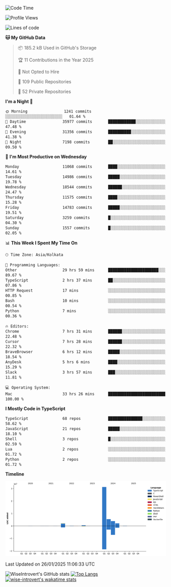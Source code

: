 <!--START_SECTION:waka-->
![Code Time](http://img.shields.io/badge/Code%20Time-2%2C168%20hrs%2027%20mins-blue)

![Profile Views](http://img.shields.io/badge/Profile%20Views-0-blue)

![Lines of code](https://img.shields.io/badge/From%20Hello%20World%20I%27ve%20Written-45.7%20million%20lines%20of%20code-blue)

**🐱 My GitHub Data** 

> 📦 185.2 kB Used in GitHub's Storage 
 > 
> 🏆 11 Contributions in the Year 2025
 > 
> 🚫 Not Opted to Hire
 > 
> 📜 109 Public Repositories 
 > 
> 🔑 52 Private Repositories 
 > 
**I'm a Night 🦉** 

```text
🌞 Morning                1241 commits        ░░░░░░░░░░░░░░░░░░░░░░░░░   01.64 % 
🌆 Daytime                35977 commits       ████████████░░░░░░░░░░░░░   47.48 % 
🌃 Evening                31356 commits       ██████████░░░░░░░░░░░░░░░   41.38 % 
🌙 Night                  7198 commits        ██░░░░░░░░░░░░░░░░░░░░░░░   09.50 % 
```
📅 **I'm Most Productive on Wednesday** 

```text
Monday                   11068 commits       ████░░░░░░░░░░░░░░░░░░░░░   14.61 % 
Tuesday                  14986 commits       █████░░░░░░░░░░░░░░░░░░░░   19.78 % 
Wednesday                18544 commits       ██████░░░░░░░░░░░░░░░░░░░   24.47 % 
Thursday                 11575 commits       ████░░░░░░░░░░░░░░░░░░░░░   15.28 % 
Friday                   14783 commits       █████░░░░░░░░░░░░░░░░░░░░   19.51 % 
Saturday                 3259 commits        █░░░░░░░░░░░░░░░░░░░░░░░░   04.30 % 
Sunday                   1557 commits        █░░░░░░░░░░░░░░░░░░░░░░░░   02.05 % 
```


📊 **This Week I Spent My Time On** 

```text
🕑︎ Time Zone: Asia/Kolkata

💬 Programming Languages: 
Other                    29 hrs 59 mins      ██████████████████████░░░   89.67 % 
TypeScript               2 hrs 37 mins       ██░░░░░░░░░░░░░░░░░░░░░░░   07.86 % 
HTTP Request             17 mins             ░░░░░░░░░░░░░░░░░░░░░░░░░   00.85 % 
Bash                     10 mins             ░░░░░░░░░░░░░░░░░░░░░░░░░   00.54 % 
Python                   7 mins              ░░░░░░░░░░░░░░░░░░░░░░░░░   00.36 % 

🔥 Editors: 
Chrome                   7 hrs 31 mins       ██████░░░░░░░░░░░░░░░░░░░   22.48 % 
Cursor                   7 hrs 28 mins       ██████░░░░░░░░░░░░░░░░░░░   22.32 % 
BraveBrowser             6 hrs 12 mins       █████░░░░░░░░░░░░░░░░░░░░   18.54 % 
AnyDesk                  5 hrs 6 mins        ████░░░░░░░░░░░░░░░░░░░░░   15.29 % 
Slack                    3 hrs 57 mins       ███░░░░░░░░░░░░░░░░░░░░░░   11.81 % 

💻 Operating System: 
Mac                      33 hrs 26 mins      █████████████████████████   100.00 % 
```

**I Mostly Code in TypeScript** 

```text
TypeScript               68 repos            ███████████████░░░░░░░░░░   58.62 % 
JavaScript               21 repos            █████░░░░░░░░░░░░░░░░░░░░   18.10 % 
Shell                    3 repos             █░░░░░░░░░░░░░░░░░░░░░░░░   02.59 % 
Lua                      2 repos             ░░░░░░░░░░░░░░░░░░░░░░░░░   01.72 % 
Python                   2 repos             ░░░░░░░░░░░░░░░░░░░░░░░░░   01.72 % 
```



**Timeline**

![Lines of Code chart](https://raw.githubusercontent.com/wise-introvert/wise-introvert/master/assets/bar_graph.png)


 Last Updated on 26/01/2025 11:06:33 UTC
<!--END_SECTION:waka-->

![WiseIntrovert's GitHub stats](https://github-readme-stats.vercel.app/api?username=wise-introvert&count_private=true&show_icons=true)
[![Top Langs](https://github-readme-stats.vercel.app/api/top-langs/?username=wise-introvert&langs_count=10)](https://github.com/anuraghazra/github-readme-stats)
[![wise-introvert's wakatime stats](https://github-readme-stats.vercel.app/api/wakatime?username=wiseintrovert)](https://github.com/anuraghazra/github-readme-stats)
